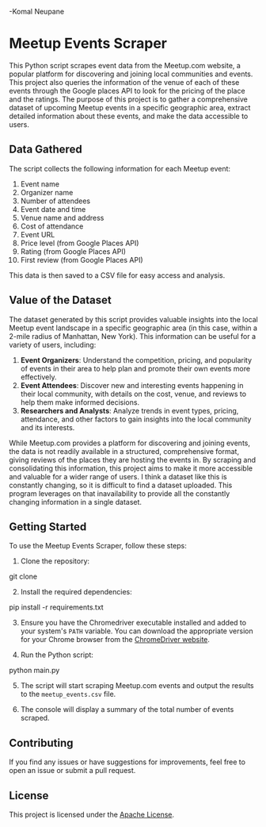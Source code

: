 -Komal Neupane
# Meetup Events Scraper

This Python script scrapes event data from the Meetup.com website, a popular platform for discovering and joining local communities and events. This project also queries the information of the venue of each of these events through the Google places API to look for the pricing of the place and the ratings. The purpose of this project is to gather a comprehensive dataset of upcoming Meetup events in a specific geographic area, extract detailed information about these events, and make the data accessible to users.

## Data Gathered

The script collects the following information for each Meetup event:

1. Event name
2. Organizer name
3. Number of attendees
4. Event date and time
5. Venue name and address
6. Cost of attendance
7. Event URL
8. Price level (from Google Places API)
9. Rating (from Google Places API)
10. First review (from Google Places API)

This data is then saved to a CSV file for easy access and analysis.

## Value of the Dataset

The dataset generated by this script provides valuable insights into the local Meetup event landscape in a specific geographic area (in this case, within a 2-mile radius of Manhattan, New York). This information can be useful for a variety of users, including:

1. **Event Organizers**: Understand the competition, pricing, and popularity of events in their area to help plan and promote their own events more effectively.
2. **Event Attendees**: Discover new and interesting events happening in their local community, with details on the cost, venue, and reviews to help them make informed decisions.
3. **Researchers and Analysts**: Analyze trends in event types, pricing, attendance, and other factors to gain insights into the local community and its interests.

While Meetup.com provides a platform for discovering and joining events, the data is not readily available in a structured, comprehensive format, giving reviews of the places they are hosting the events in. By scraping and consolidating this information, this project aims to make it more accessible and valuable for a wider range of users.
I think a dataset like this is constantly changing, so it is difficult to find a dataset uploaded. This program leverages on that inavailability to provide all the constantly changing information in a single dataset. 

## Getting Started

To use the Meetup Events Scraper, follow these steps:

1. Clone the repository:

git clone

2. Install the required dependencies:

pip install -r requirements.txt

3. Ensure you have the Chromedriver executable installed and added to your system's `PATH` variable. You can download the appropriate version for your Chrome browser from the [ChromeDriver website](https://sites.google.com/a/chromium.org/chromedriver/downloads).

4. Run the Python script:

python main.py

5. The script will start scraping Meetup.com events and output the results to the `meetup_events.csv` file.

6. The console will display a summary of the total number of events scraped.

## Contributing

If you find any issues or have suggestions for improvements, feel free to open an issue or submit a pull request.

## License

This project is licensed under the [Apache License](LICENSE).